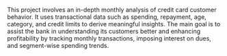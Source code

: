 This project involves an in-depth monthly analysis of credit card customer behavior. It uses transactional data such as spending, repayment, age, category, and credit limits to derive meaningful insights. The main goal is to assist the bank in understanding its customers better and enhancing profitability by tracking monthly transactions, imposing interest on dues, and segment-wise spending trends.

